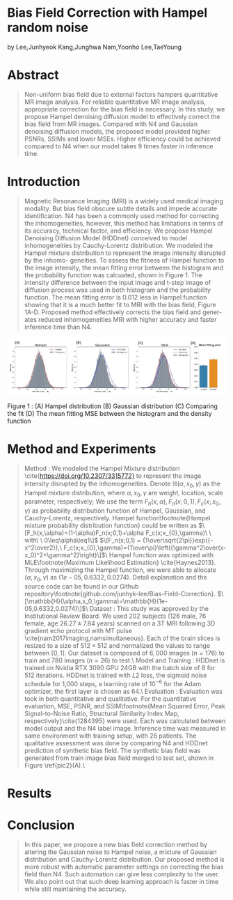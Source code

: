Bias Field Correction with Hampel random noise
============
by Lee,Junhyeok   Kang,Junghwa    Nam,Yoonho    Lee,TaeYoung



Abstract
============

> Non-uniform bias field due to external factors hampers quantitative MR image analysis. For reliable quantitative MR image analysis, appropriate correction for the bias field is necessary. In this study, we propose Hampel denoising diffusion model to effectively correct the bias field from MR images. Compared with N4 and Gaussian denoising diffusion models, the proposed model provided higher PSNRs, SSIMs and lower MSEs. Higher efficiency could be achieved compared to N4 when our model takes 9 times faster in inference time.


Introduction
============

> Magnetic Resonance Imaging (MRI) is a widely used medical imaging modality. But bias field obscure subtle details and impede accurate identification. N4 has been a commonly used method for correcting the inhomogeneities, however, this method has limitations in terms of its accuracy, technical factor, and efficiency. We propose Hampel Denoising Diffusion Model (HDDnet) conceived to model inhomogeneities by Cauchy-Lorentz distribution. We modeled the Hampel mixture distribution to represent the image intensity disrupted by the inhomo- geneities. To assess the fitness of Hampel function to the image intensity, the mean fitting error between the histogram and the probability function was calcuated, shown in Figure 1. The intensity difference between the input image and t-step image of diffusion process was used in both histogram and the probability function. The mean fitting error is 0.012 less in Hampel function showing that it is a much better fit to MRI with the bias field, Figure 1A-D. Proposed method effectively corrects the bias field and gener- ates reduced inhomogeneities MRI with higher accuracy and faster inference time than N4.
<p align="center">
  <img src = "https://github.com/junhyk-lee/Bias-Field-Correction/blob/main/HDD/Picture1.jpg" />
</p>
Figure 1 : (A) Hampel distribution (B) Gaussian distribution (C) Comparing the fit (D) The mean fitting MSE between the histogram and the density function


Method and Experiments
============

> Method :  We modeled the Hampel Mixture distribution \cite{https://doi.org/10.2307/3315772} to represent the image intensity disrupted by the inhomogeneities. Denote $\mathbb{H}(\alpha, x_{0}, \gamma$) as the Hampel mixture distribution, where $\alpha,x_{0},\gamma$ are weight, location, scale parameter, respectively; We use the term $F_h(x,\alpha), F_n(x;0,1), F_c(x; x_{0}, \gamma)$ as probability distribution function of Hampel, Gaussian, and Cauchy-Lorentz, respectively. Hampel function\footnote{Hampel mixture probability distribution function} could be written as
> $\[F_h(x,\alpha)=(1-\alpha)F_n(x;0,1)+\alpha F_c(x;x_{0},\gamma)\ \ with\ \ 0\leq\alpha\leq1\]$
> $\[F_n(x;0,1) = {1\over\sqrt{2\pi}}exp({-x^2\over2}),\ F_c(x;x_{0},\gamma)={1\over\pi}\left({\gamma^2\over(x-x_0)^2+\gamma^2}\right)\]$\\
Hampel function was optimized with MLE\footnote{Maximum Likelihood Estimation} \cite{Haynes2013}. Through maximizing the Hampel function, we were able to allocate $(\alpha,x_0,\gamma)$ as $(1e-05,0.6332,0.0274)$. Detail explanation and the source code can be found in our Github repository\footnote{github.com/junhyk-lee/Bias-Field-Correction}. $\[\mathbb{H}(\alpha,x_0,\gamma)=\mathbb{H}(1e-05,0.6332,0.0274)\]$\\
> Dataset : This study was approved by the Institutional Review Board. We used $202$ subjects ($126$ male, $76$ female, age $26.27\pm7.84$ years) scanned on a 3T MRI following 3D gradient echo protocol with MT pulse \cite{nam2017imaging,namsimultaneous}. Each of the brain slices is resized to a size of $512\times512$ and normalized the values to range between $[0,1]$. Our dataset is composed of $6,000$ images ($n = 176$) to train and $780$ images ($n= 26$) to test.\\ 
> Model and Training : HDDnet is trained on Nvidia RTX 3090 GPU 24GB with the batch size of 8 for 512 iterations. HDDnet is trained with $L2$ loss, the sigmoid noise schedule for 1,000 steps, a learning rate of $10^{-6}$ for the Adam optimizer, the first layer is chosen as 64.\\
> Evaluation : Evaluation was took in both quantitative and qualitative. For the quantitative evaluation, MSE, PSNR, and SSIM\footnote{Mean Squared Error, Peak Signal-to-Noise Ratio, Structural Similarity Index Map, respectively}\cite{1284395} were used. Each was calculated between model output and the N4 label image. Inference time was measured in same environment with training setup, with 26 patients. The qualitative assessment was done by comparing N4 and HDDnet prediction of synthetic bias field. The synthetic bias field was generated from train image bias field merged to test set, shown in Figure \ref{pic2}(A).\\




Results
============


Conclusion
============

> In this paper, we propose a new bias field correction method by altering the Gaussian noise to Hampel noise, a mixture of Gaussian distribution and Cauchy-Lorentz distribution. Our proposed method is more robust with automatic parameter settings on correcting the bias field than N4. Such automation can give less complexity to the user. We also point out that such deep learning approach is faster in time while still maintaining the accuracy.


